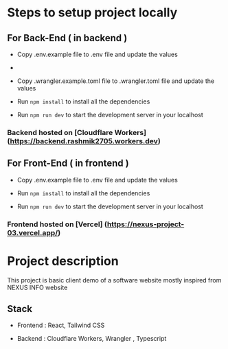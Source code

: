 # Steps to setup project locally

## For Back-End ( in backend )

- Copy .env.example file to .env file and update the values
- 
- Copy .wrangler.example.toml file to .wrangler.toml file and update the values

- Run `npm install` to install all the dependencies

- Run `npm run dev` to start the development server in your localhost

### Backend hosted on [Cloudflare Workers] (https://backend.rashmik2705.workers.dev)

## For Front-End ( in frontend )

- Copy .env.example file to .env file and update the values

- Run `npm install` to install all the dependencies

- Run `npm run dev` to start the development server in your localhost

### Frontend hosted on [Vercel] (https://nexus-project-03.vercel.app/)

# Project description 

This project is basic client demo of a software website mostly inspired from NEXUS INFO website

## Stack

- Frontend : React, Tailwind CSS 

- Backend : Cloudflare Workers, Wrangler , Typescript
